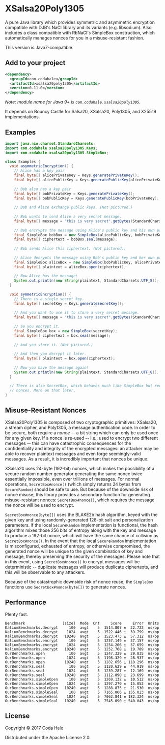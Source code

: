 # XSalsa20Poly1305

A pure Java library which provides symmetric and asymmetric encryption compatible with DJB's NaCl
library and its variants (e.g. libsodium). Also includes a class compatible with RbNaCl's SimpleBox
construction, which automatically manages nonces for you in a misuse-resistant fashion.

This version is Java7-compatible.

## Add to your project

```xml
<dependency>
  <groupId>com.codahale</groupId>
  <artifactId>xsalsa20poly1305</artifactId>
  <version>0.11.0</version>
</dependency>
```

*Note: module name for Java 9+ is `com.codahale.xsalsa20poly1305`.*

It depends on Bouncy Castle for Salsa20, XSalsa20, Poly1305, and X25519 implementations.

## Examples

```java
import java.nio.charset.StandardCharsets;
import com.codahale.xsalsa20poly1305.Keys;
import com.codahale.xsalsa20poly1305.SimpleBox;

class Examples {
  void asymmetricEncryption() {
    // Alice has a key pair
    final byte[] alicePrivateKey = Keys.generatePrivateKey();
    final byte[] alicePublicKey = Keys.generatePublicKey(alicePrivateKey);
    
    // Bob also has a key pair
    final byte[] bobPrivateKey = Keys.generatePrivateKey();
    final byte[] bobPublicKey = Keys.generatePublicKey(bobPrivateKey);
    
    // Bob and Alice exchange public keys. (Not pictured.)
    
    // Bob wants to send Alice a very secret message. 
    final byte[] message = "this is very secret".getBytes(StandardCharsets.UTF_8);
    
    // Bob encrypts the message using Alice's public key and his own private key
    final SimpleBox bobBox = new SimpleBox(alicePublicKey, bobPrivateKey);
    final byte[] ciphertext = bobBox.seal(message);
    
    // Bob sends Alice this ciphertext. (Not pictured.)
    
    // Alice decrypts the message using Bob's public key and her own private key.
    final SimpleBox aliceBox = new SimpleBox(bobPublicKey, alicePrivateKey);
    final byte[] plaintext = aliceBox.open(ciphertext);
    
    // Now Alice has the message!
    System.out.println(new String(plaintext, StandardCharsets.UTF_8));
  }
 
  void symmetricEncryption() {
    // There is a single secret key.
    final byte[] secretKey = Keys.generateSecretKey();
   
    // And you want to use it to store a very secret message.
    final byte[] message = "this is very secret".getBytes(StandardCharsets.UTF_8);
   
    // So you encrypt it.
    final SimpleBox box = new SimpleBox(secretKey);
    final byte[] ciphertext = box.seal(message);
    
    // And you store it. (Not pictured.)
    
    // And then you decrypt it later.
    final byte[] plaintext = box.open(ciphertext);
    
    // Now you have the message again!
    System.out.println(new String(plaintext, StandardCharsets.UTF_8));
  }
  
  // There is also SecretBox, which behaves much like SimpleBox but requires you to manage your own
  // nonces. More on that later.
}
```

## Misuse-Resistant Nonces

XSalsa20Poly1305 is composed of two cryptographic primitives: XSalsa20, a stream cipher, and
Poly1305, a message authentication code. In order to be secure, both require a _nonce_ -- a bit
string which can only be used once for any given key. If a nonce is re-used -- i.e., used to encrypt
two different messages -- this can have catastrophic consequences for the confidentiality and
integrity of the encrypted messages: an attacker may be able to recover plaintext messages and even
forge seemingly-valid messages. As a result, it is incredibly important that nonces be unique.

XSalsa20 uses 24-byte (192-bit) nonces, which makes the possibility of a secure random number
generator generating the same nonce twice essentially impossible, even over trillions of messages.
For normal operations, `SecretBox#nonce()` (which simply returns 24 bytes from `SecureRandom`)
should be safe to use. But because of the downside risk of nonce misuse, this library provides a
secondary function for generating misuse-resistant nonces: `SecretBox#nonce()`, which requires the
message the nonce will be used to encrypt.

`SecretBox#nonce(byte[])` uses the BLAKE2b hash algorithm, keyed with the given key and using
randomly-generated 128-bit salt and personalization parameters. If the local `SecureRandom`
implementation is functional, the hash algorithm mixes those 256 bits of entropy along with the key
and message to produce a 192-bit nonce, which will have the same chance of collision as
`SecretBox#nonce()`. In the event that the local `SecureRandom` implementation is misconfigured,
exhausted of entropy, or otherwise compromised, the generated nonce will be unique to the given
combination of key and message, thereby preserving the security of the messages. Please note that in
this event, using `SecretBox#nonce()` to encrypt messages will be deterministic -- duplicate
messages will produce duplicate ciphertexts, and this will be observable to any attackers.

Because of the catastrophic downside risk of nonce reuse, the `SimpleBox` functions use
`SecretBox#nonce(byte[])` to generate nonces.

## Performance

Plenty fast.

```
Benchmark                 (size)  Mode  Cnt     Score     Error  Units
KaliumBenchmarks.decrypt     100  avgt    5  1514.807 ±  22.722  ns/op
KaliumBenchmarks.decrypt    1024  avgt    5  1522.446 ±  39.799  ns/op
KaliumBenchmarks.decrypt   10240  avgt    5  1523.473 ±  57.312  ns/op
KaliumBenchmarks.encrypt     100  avgt    5  1257.149 ±  37.157  ns/op
KaliumBenchmarks.encrypt    1024  avgt    5  1254.206 ±  37.659  ns/op
KaliumBenchmarks.encrypt   10240  avgt    5  1252.768 ±  19.789  ns/op
OurBenchmarks.open           100  avgt    5  1247.329 ±  29.835  ns/op
OurBenchmarks.open          1024  avgt    5  1198.329 ±  28.937  ns/op
OurBenchmarks.open         10240  avgt    5  1282.656 ± 118.296  ns/op
OurBenchmarks.seal           100  avgt    5  1120.629 ±  44.919  ns/op
OurBenchmarks.seal          1024  avgt    5  1239.287 ±  12.169  ns/op
OurBenchmarks.seal         10240  avgt    5  1112.890 ±  23.699  ns/op
OurBenchmarks.simpleOpen     100  avgt    5  1269.132 ±  10.512  ns/op
OurBenchmarks.simpleOpen    1024  avgt    5  1297.270 ±  15.052  ns/op
OurBenchmarks.simpleOpen   10240  avgt    5  1288.875 ±  21.530  ns/op
OurBenchmarks.simpleSeal     100  avgt    5  7165.066 ± 155.023  ns/op
OurBenchmarks.simpleSeal    1024  avgt    5  7062.841 ± 182.324  ns/op
OurBenchmarks.simpleSeal   10240  avgt    5  7545.090 ± 540.043  ns/op
```

## License

Copyright © 2017 Coda Hale

Distributed under the Apache License 2.0.
